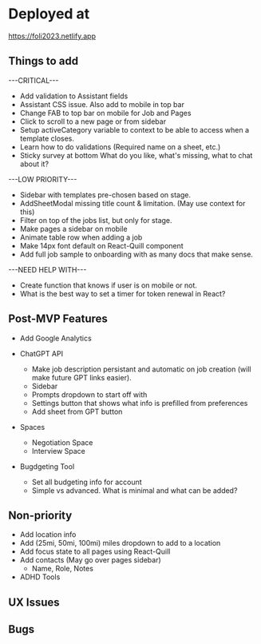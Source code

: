 # Deployed at

https://foli2023.netlify.app

## Things to add

---CRITICAL---
-   Add validation to Assistant fields
-   Assistant CSS issue. Also add to mobile in top bar
-   Change FAB to top bar on mobile for Job and Pages 
-   Click to scroll to a new page or from sidebar
-   Setup activeCategory variable to context to be able to access when a template closes.
-   Learn how to do validations (Required name on a sheet, etc.)
-   Sticky survey at bottom
    What do you like, what's missing, what to chat about it?


---LOW PRIORITY---
-   Sidebar with templates pre-chosen based on stage.
-   AddSheetModal missing title count & limitation. (May use context for this)
-   Filter on top of the jobs list, but only for stage.
-   Make pages a sidebar on mobile
-   Animate table row when adding a job
-   Make 14px font default on React-Quill component
-   Add full job sample to onboarding with as many docs that make sense.

---NEED HELP WITH---
-   Create function that knows if user is on mobile or not.
-   What is the best way to set a timer for token renewal in React?

## Post-MVP Features

-   Add Google Analytics
-   ChatGPT API
    -   Make job description persistant and automatic on job creation (will make future GPT links easier).
    -   Sidebar
    -   Prompts dropdown to start off with
    -   Settings button that shows what info is prefilled from preferences
    -   Add sheet from GPT button

-   Spaces
    -   Negotiation Space
    -   Interview Space
-   Bugdgeting Tool
    -   Set all budgeting info for account
    -   Simple vs advanced. What is minimal and what can be added?


## Non-priority

-   Add location info
-   Add (25mi, 50mi, 100mi) miles dropdown to add to a location
-   Add focus state to all pages using React-Quill
-   Add contacts (May go over pages sidebar)
    -   Name, Role, Notes
-   ADHD Tools

## UX Issues

## Bugs

